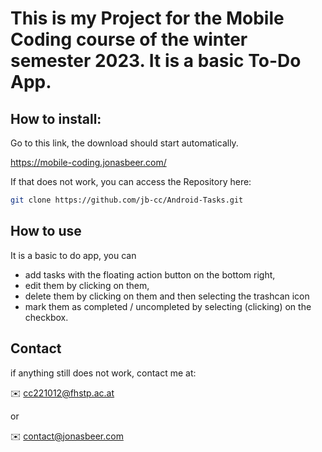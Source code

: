 # This is my Project for the Mobile Coding course of the winter semester 2023. It is a basic To-Do App. 

## How to install:



Go to this link, the download should start automatically.

https://mobile-coding.jonasbeer.com/


If that does not work, you can access the Repository here:

```bash
git clone https://github.com/jb-cc/Android-Tasks.git
```


## How to use



It is a basic to do app, you can

- add tasks with the floating action button on the bottom right,
- edit them by clicking on them,
- delete them by clicking on them and then selecting the trashcan icon
- mark them as completed / uncompleted by selecting (clicking) on the checkbox.

## Contact



if anything still does not work, contact me at:


✉️ cc221012@fhstp.ac.at

or 

✉️ contact@jonasbeer.com

